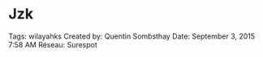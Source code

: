 # Jzk

Tags: wilayahks
Created by: Quentin Sombsthay
Date: September 3, 2015 7:58 AM
Réseau: Surespot